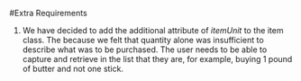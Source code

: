 #Extra Requirements

 1. We have decided to add the additional attribute of *itemUnit* to the item class. The because we felt that quantity alone was insufficient to describe what was to be purchased. The user needs to be able to capture and retrieve in the list that they are, for example, buying 1 pound of butter and not one stick. 